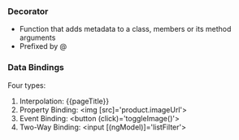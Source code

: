 ### Decorator
* Function that adds metadata to a class, members or its method arguments
* Prefixed by @

### Data Bindings
Four types:
1. Interpolation: {{pageTitle}}
2. Property Binding: <img [src]='product.imageUrl'>
3. Event Binding: <button (click)='toggleImage()'>
4. Two-Way Binding: <input [(ngModel)]='listFilter'>

